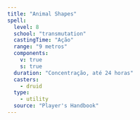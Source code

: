 ```yaml
---
title: "Animal Shapes"
spell:
  level: 8
  school: "transmutation"
  castingTime: "Ação"
  range: "9 metros"
  components:
    v: true
    s: true
  duration: "Concentração, até 24 horas"
  casters:
    - druid
  type:
    - utility
  source: "Player's Handbook"
---
```

